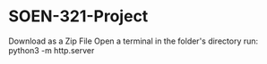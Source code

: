 # SOEN-321-Project

Download as a Zip File
Open a terminal in the folder's directory
run:
python3 -m http.server